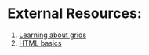 # External Resources:
1. [Learning about grids](https://www.w3schools.com/css/css_grid.asp)
2. [HTML basics](https://developer.mozilla.org/en-US/docs/Web/HTML/Element)